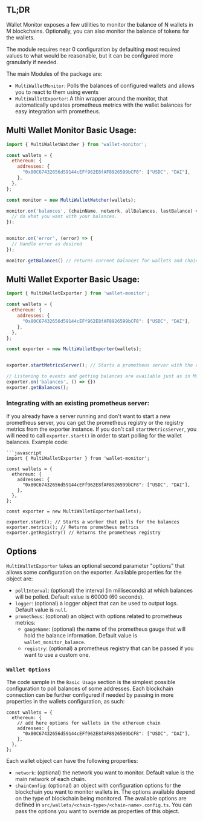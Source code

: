 
## TL;DR

Wallet Monitor exposes a few utilities to monitor the balance of N wallets in M blockchains. Optionally, you can also monitor the balance of tokens for the wallets.

The module requires near 0 configuration by defaulting most required values to what would be reasonable, but it can be configured more granularly if needed.

The main Modules of the package are:
- `MultiWalletMonitor`: Polls the balances of configured wallets and allows you to react to them using events
- `MultiWalletExporter`: A thin wrapper around the monitor, that automatically updates prometheus metrics with the wallet balances for easy integration with prometheus.


## Multi Wallet Monitor Basic Usage:
```javascript
import { MultiWalletWatcher } from 'wallet-monitor';

const wallets = {
  ethereum: {
    addresses: {
      "0x80C67432656d59144cEFf962E8fAF8926599bCF8": ["USDC", "DAI"],
    },
  },
};

const monitor = new MultiWalletWatcher(wallets);

monitor.on('balances', (chainName, network, allBalances, lastBalance) => {
  // do what you want with your balances.
});


monitor.on('error', (error) => {
  // Handle error as desired
});

monitor.getBalances() // returns current balances for wallets and chains

```
## Multi Wallet Exporter Basic Usage:

```javascript
import { MultiWalletExporter } from 'wallet-monitor';

const wallets = {
  ethereum: {
    addresses: {
      "0x80C67432656d59144cEFf962E8fAF8926599bCF8": ["USDC", "DAI"],
    },
  },
};

const exporter = new MultiWalletExporter(wallets);


exporter.startMetricsServer(); // Starts a prometheus server with the resulting metrics

// Listening to events and getting balances are available just as in MultiWalletWatcher
exporter.on('balances', () => {}) 
exporter.getBalances();
```

### Integrating with an existing prometheus server:
If you already have a server running and don't want to start a new prometheus server, you can get the prometheus registry or the registry metrics from the exporter instance. If you don't call `startMetricsServer`, you will need to call `exporter.start()` in order to start polling for the wallet balances.
Example code:
```
```javascript
import { MultiWalletExporter } from 'wallet-monitor';

const wallets = {
  ethereum: {
    addresses: {
      "0x80C67432656d59144cEFf962E8fAF8926599bCF8": ["USDC", "DAI"],
    },
  },
};

const exporter = new MultiWalletExporter(wallets);

exporter.start(); // Starts a worker that polls for the balances
exporter.metrics(); // Returns prometheus metrics
exporter.getRegistry() // Returns the prometheus registry
```

## Options
`MultiWalletExporter` takes an optional second parameter "options" that allows some configuration on the exporter. Available properties for the object are:
-   `pollInterval`: (optional) the interval (in milliseconds) at which balances will be polled. Default value is 60000 (60 seconds).
-   `logger`: (optional) a logger object that can be used to output logs. Default value is `null`.
-   `prometheus`: (optional) an object with options related to prometheus metrics:
    -   `gaugeName`: (optional) the name of the prometheus gauge that will hold the balance information. Default value is `wallet_monitor_balance`.
    -   `registry`: (optional) a prometheus registry that can be passed if you want to use a custom one.

### `Wallet Options`
The code sample in the `Basic Usage` section is the simplest possible configuration to poll balances of some addresses. Each blockchain connection can be further configured if needed by passing in more properties in the wallets configuration, as such:
```
const wallets = {
  ethereum: {
	// add here options for wallets in the ethereum chain
    addresses: {
      "0x80C67432656d59144cEFf962E8fAF8926599bCF8": ["USDC", "DAI"],
    },
  },
};
```
Each wallet object can have the following properties:

-   `network`: (optional) the network you want to monitor. Default value is the main network of each chain.
-   `chainConfig`: (optional) an object with configuration options for the blockchain you want to monitor wallets in. The options available depend on the type of blockchain being monitored. The available options are defined in `src/wallets/<chain-type>/<chain-name>.config.ts`. You can pass the options you want to override as properties of this object.
